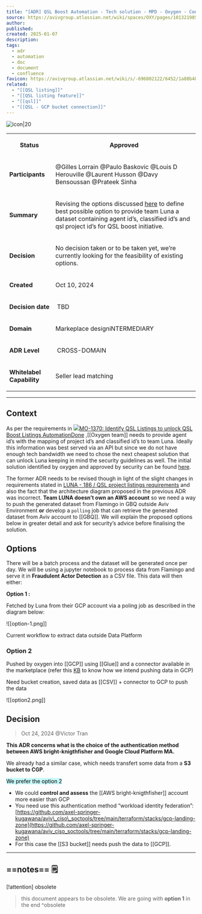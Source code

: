 ```yaml
---
title: "[ADR] QSL Boost Automation - Tech solution - MPD - Oxygen - Confluence"
source: https://avivgroup.atlassian.net/wiki/spaces/OXY/pages/1013219853/ADR+QSL+Boost+Automation+-+Tech+solution?pageId=1013219853
author: 
published: 
created: 2025-01-07
description: 
tags:
  - adr
  - automation
  - doc
  - document
  - confluence
favicon: https://avivgroup.atlassian.net/wiki/s/-696802122/6452/1a88b48fdd90dd2d35e7747f3cbe0d736ca626da/1/_/favicon-update.ico
related:
  - "[[QSL listing]]"
  - "[[QSL listing feature]]"
  - "[[qsl]]"
  - "[[QSL - GCP bucket connection]]"
---
```

![icon|20](https://avivgroup.atlassian.net/wiki/s/-696802122/6452/1a88b48fdd90dd2d35e7747f3cbe0d736ca626da/1/_/favicon-update.ico)

<table><colgroup><col><col></colgroup><tbody><tr><th rowspan="1" colspan="1"><div><p><strong>Status</strong></p></div></th><th rowspan="1" colspan="1"><div><p><span><span><span><span>Approved</span></span></span></span></p></div></th></tr><tr><td rowspan="1" colspan="1"><p><strong>Participants</strong></p></td><td rowspan="1" colspan="1"><p><span><span><span><span>@Gilles Lorrain</span></span></span></span> <span><span><span><span>@Paulo Baskovic</span></span></span></span> <span><span><span><span>@Louis D Herouville</span></span></span></span> <span><span><span><span>@Laurent Husson</span></span></span></span> <span><span><span><span>@Davy Bensoussan</span></span></span></span> <span><span><span><span>@Prateek Sinha</span></span></span></span></p></td></tr><tr><td rowspan="1" colspan="1"><p><strong>Summary</strong></p></td><td rowspan="1" colspan="1"><p>Revising the options discussed <a href="https://avivgroup.atlassian.net/wiki/spaces/OXY/pages/815071289">here</a> to define best possible option to provide team Luna a dataset containing agent id’s, classified id’s and <span>qsl</span> project id’s for <span><span>QSL</span></span> boost initiative.</p></td></tr><tr><td rowspan="1" colspan="1"><p><strong>Decision</strong></p></td><td rowspan="1" colspan="1"><p>No decision taken or to be taken yet, we’re currently looking for the feasibility of existing options.</p></td></tr><tr><td rowspan="1" colspan="1"><p><strong>Created</strong></p></td><td rowspan="1" colspan="1"><p><span><span>Oct 10, 2024</span></span></p></td></tr><tr><td rowspan="1" colspan="1"><p><strong>Decision date</strong></p></td><td rowspan="1" colspan="1"><p>&nbsp;TBD</p></td></tr><tr><td rowspan="1" colspan="1"><p><strong>Domain</strong></p></td><td rowspan="1" colspan="1"><p><span><span><span><span>Markeplace design</span></span></span></span><span><span><span><span>iNTERMEDIARY</span></span></span></span></p></td></tr><tr><td rowspan="1" colspan="1"><p><strong><span><span>ADR</span></span> Level</strong></p></td><td rowspan="1" colspan="1"><p>&nbsp;<span><span><span><span>CROSS-DOMAIN</span></span></span></span></p></td></tr><tr><td rowspan="1" colspan="1"><p><strong>Whitelabel Capability</strong></p></td><td rowspan="1" colspan="1"><p><span><span><span><span>Seller lead matching</span></span></span></span></p></td></tr></tbody></table>

---

## Context

As per the requirements in [![](https://avivgroup.atlassian.net/images/icons/issuetypes/epic.svg)MO-1370: Identify QSL Listings to unlock QSL Boost Listings AutomationDone](https://avivgroup.atlassian.net/browse/MO-1370) ,[[Oxygen team]] needs to provide agent id’s with the mapping of project id’s and classified id’s to team Luna. Ideally this information was best served via an API but since we do not have enough tech bandwidth we need to chose the next cheapest solution that can unlock Luna keeping in mind the security guidelines as well. The initial solution identified by oxygen and approved by security can be found [here](https://avivgroup.atlassian.net/wiki/spaces/OXY/pages/815071289 "https://avivgroup.atlassian.net/wiki/spaces/OXY/pages/815071289").

The former ADR needs to be revised though in light of the slight changes in requirements stated in [LUNA - 186 / QSL project listings requirements](https://avivgroup.atlassian.net/wiki/spaces/AVIVIM/pages/846561647/LUNA+-+186+QSL+project+listings+requirements?atlOrigin=eyJpIjoiOGQ5YWFiNDYtNmM4Zi1iMDZkLTM2MjAtNDRlYTQ3MTMwNmVjIiwicCI6ImMifQ) and also the fact that the architecture diagram proposed in the previous ADR was incorrect. 
**Team LUNA doesn’t own an AWS account** so 
we need a way to push the generated dataset from Flamingo in GBQ outside Aviv Environment **or**
develop a `polling` job that can retrieve the generated dataset from Aviv account to [[GBQ]]. We will explain the proposed options below in greater detail and ask for security’s advice before finalising the solution.

## Options

There will be a batch process and the dataset will be generated once per day. We will be using a jupyter notebook to process data from Flamingo and serve it in **Fraudulent Actor Detection** as a CSV file. This data will then either:

**Option 1 :**

Fetched by Luna from their GCP account via a poling job as described in the diagram below:

![[option-1.png]]

Current workflow to extract data outside Data Platform

### Option 2

Pushed by oxygen into [[GCP]] using [[Glue]] and a connector available in the marketplace (refer this [KB](https://aws.amazon.com/blogs/big-data/migrate-data-from-google-cloud-storage-to-amazon-s3-using-aws-glue/ "https://aws.amazon.com/blogs/big-data/migrate-data-from-google-cloud-storage-to-amazon-s3-using-aws-glue/") to know how we intend pushing data in GCP)

Need bucket creation, saved data as [[CSV]] + connector to GCP to push the data

![[option2.png]]

## Decision
> Oct 24, 2024 @Victor Tran

**This ADR concerns what is the choice of the authentication method between AWS bright-knigthfisher and Google Cloud Platform MA.**

We already had a similar case, which needs transfert some data from a **S3 bucket to CGP**.

<mark style="background: #ABF7F7A6;">We prefer the option 2</mark>

- We could **control and assess** the [[AWS bright-knigthfisher]] account more easier than GCP
- You need use this authentication method “workload identity federation”: [https://github.com/axel-springer-kugawana/aviv\_ciso\_soctools/tree/main/terraform/stacks/gcp-landing-zone](https://github.com/axel-springer-kugawana/aviv_ciso_soctools/tree/main/terraform/stacks/gcp-landing-zone)
- For this case the [[S3 bucket]] needs push the data to [[GCP]].

---
## ==notes== 🗒

[!attention] obsolete
> this document appears to be obsolete.
> We are going with **option 1** in the end
^obsolete
